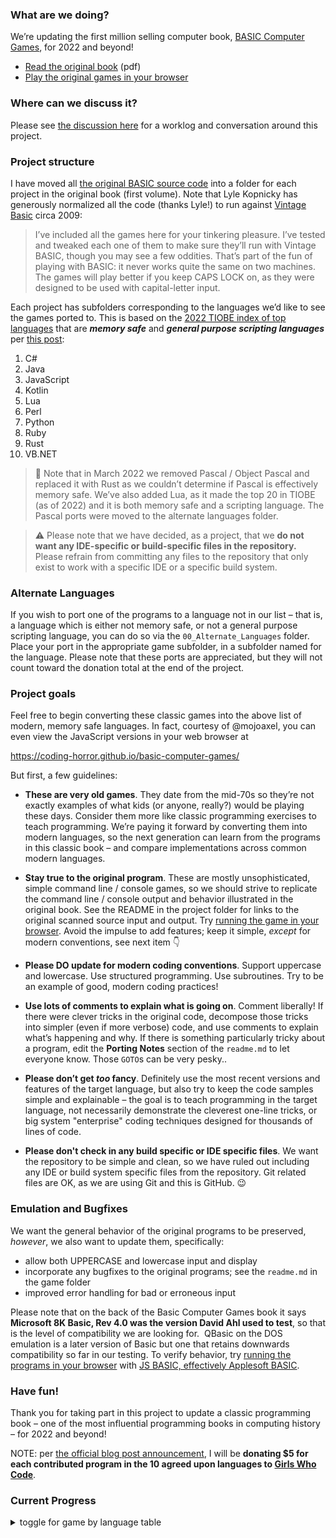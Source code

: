 ### What are we doing?

We’re updating the first million selling computer book, [BASIC Computer Games](https://en.wikipedia.org/wiki/BASIC_Computer_Games), for 2022 and beyond!

- [Read the original book](https://annarchive.com/files/Basic_Computer_Games_Microcomputer_Edition.pdf) (pdf)
- [Play the original games in your browser](https://troypress.com/wp-content/uploads/user/js-basic/index.html)

### Where can we discuss it?

Please see [the discussion here](https://discourse.codinghorror.com/t/-/7927) for a worklog and conversation around this project.

### Project structure

I have moved all [the original BASIC source code](http://www.vintage-basic.net/games.html) into a folder for each project in the original book (first volume). Note that Lyle Kopnicky has generously normalized all the code (thanks Lyle!) to run against [Vintage Basic](http://www.vintage-basic.net/download.html) circa 2009:

> I’ve included all the games here for your tinkering pleasure. I’ve tested and tweaked each one of them to make sure they’ll run with Vintage BASIC, though you may see a few oddities. That’s part of the fun of playing with BASIC: it never works quite the same on two machines. The games will play better if you keep CAPS LOCK on, as they were designed to be used with capital-letter input.

Each project has subfolders corresponding to the languages we’d like to see the games ported to. This is based on the [2022 TIOBE index of top languages](https://www.tiobe.com/tiobe-index/) that are _**memory safe**_ and _**general purpose scripting languages**_ per [this post](https://discourse.codinghorror.com/t/-/7927/34):

1. C# 
2. Java
3. JavaScript
4. Kotlin
5. Lua
6. Perl
7. Python
8. Ruby
9. Rust
10. VB.NET

> 📢 Note that in March 2022 we removed Pascal / Object Pascal and replaced it with Rust as we couldn’t determine if Pascal is effectively memory safe. We’ve also added Lua, as it made the top 20 in TIOBE (as of 2022) and it is both memory safe and a scripting language. The Pascal ports were moved to the alternate languages folder.

> ⚠️ Please note that we have decided, as a project, that we **do not want any IDE-specific or build-specific files in the repository.** Please refrain from committing any files to the repository that only exist to work with a specific IDE or a specific build system.

### Alternate Languages

If you wish to port one of the programs to a language not in our list – that is, a language which is either not memory safe, or not a general purpose scripting language, you can do so via the `00_Alternate_Languages` folder. Place your port in the appropriate game subfolder, in a subfolder named for the language. Please note that these ports are appreciated, but they will not count toward the donation total at the end of the project.

### Project goals

Feel free to begin converting these classic games into the above list of modern, memory safe languages. In fact, courtesy of @mojoaxel, you can even view the JavaScript versions in your web browser at

https://coding-horror.github.io/basic-computer-games/

But first, a few guidelines:

- **These are very old games**. They date from the mid-70s so they’re not exactly examples of what kids (or anyone, really?) would be playing these days. Consider them more like classic programming exercises to teach programming.  We’re paying it forward by converting them into modern languages, so the next generation can learn from the programs in this classic book – and compare implementations across common modern languages.

- **Stay true to the original program**. These are mostly unsophisticated, simple command line / console games, so we should strive to replicate the command line / console output and behavior illustrated in the original book. See the README in the project folder for links to the original scanned source input and output. Try [running the game in your browser](https://troypress.com/wp-content/uploads/user/js-basic/index.html). Avoid the impulse to add features; keep it simple, _except_ for modern conventions, see next item 👇

- **Please DO update for modern coding conventions**. Support uppercase and lowercase. Use structured programming. Use subroutines. Try to be an example of good, modern coding practices!

- **Use lots of comments to explain what is going on**. Comment liberally! If there were clever tricks in the original code, decompose those tricks into simpler (even if more verbose) code, and use comments to explain what’s happening and why. If there is something particularly tricky about a program, edit the **Porting Notes** section of the `readme.md` to let everyone know. Those `GOTO`s can be very pesky..

- **Please don’t get _too_ fancy**. Definitely use the most recent versions and features of the target language, but also try to keep the code samples simple and explainable – the goal is to teach programming in the target language, not necessarily demonstrate the cleverest one-line tricks, or big system "enterprise" coding techniques designed for thousands of lines of code.

- **Please don't check in any build specific or IDE specific files**. We want the repository to be simple and clean, so we have ruled out including any IDE or build system specific files from the repository. Git related files are OK, as we are using Git and this is GitHub. 😉

### Emulation and Bugfixes

We want the general behavior of the original programs to be preserved, _however_, we also want to update them, specifically:

- allow both UPPERCASE and lowercase input and display
- incorporate any bugfixes to the original programs; see the `readme.md` in the game folder
- improved error handling for bad or erroneous input

Please note that on the back of the Basic Computer Games book it says **Microsoft 8K Basic, Rev 4.0 was the version David Ahl used to test**, so that is the level of compatibility we are looking for.  QBasic on the DOS emulation is a later version of Basic but one that retains downwards compatibility so far in our testing. To verify behavior, try [running the programs in your browser](https://troypress.com/wp-content/uploads/user/js-basic/index.html) with [JS BASIC, effectively Applesoft BASIC](https://github.com/inexorabletash/jsbasic/).

### Have fun!

Thank you for taking part in this project to update a classic programming book – one of the most influential programming books in computing history – for 2022 and beyond!

NOTE: per [the official blog post announcement](https://blog.codinghorror.com/updating-the-single-most-influential-book-of-the-basic-era/), I will be **donating $5 for each contributed program in the 10 agreed upon languages to [Girls Who Code](https://girlswhocode.com/)**.

### Current Progress

<details><summary>toggle for game by language table</summary>

| Name                   | csharp | java | javascript | kotlin | lua | perl | python | ruby | rust | vbnet |
| ---------------------- | ------ | ---- | ---------- | ------ | --- | ---- | ------ | ---- | ---- | ----- |
| 01_Acey_Ducey          | x      | x    | x          | x      | x   | x    | x      | x    | x    | x     |
| 02_Amazing             | x      | x    | x          |        |     | x    | x      | x    | x    | x     |
| 03_Animal              | x      | x    | x          | x      | x   | x    | x      | x    | x    | x     |
| 04_Awari               | x      | x    | x          |        |     | x    | x      | x    | x    | x     |
| 05_Bagels              | x      | x    | x          | x      | x   | x    | x      | x    | x    | x     |
| 06_Banner              | x      | x    | x          |        |     | x    | x      | x    | x    | x     |
| 07_Basketball          | x      | x    | x          |        |     | x    | x      | x    |      | x     |
| 08_Batnum              | x      | x    | x          |        |     | x    | x      | x    | x    | x     |
| 09_Battle              | x      | x    | x          |        |     |      | x      |      |      | x     |
| 10_Blackjack           | x      | x    | x          |        |     |      | x      | x    | x    | x     |
| 11_Bombardment         | x      | x    | x          |        |     | x    | x      | x    | x    | x     |
| 12_Bombs_Away          | x      | x    | x          |        | x   | x    | x      |      |      | x     |
| 13_Bounce              | x      | x    | x          |        |     | x    | x      | x    |      | x     |
| 14_Bowling             | x      | x    | x          |        |     | x    | x      |      |      | x     |
| 15_Boxing              | x      | x    | x          |        |     | x    | x      |      |      | x     |
| 16_Bug                 | x      | x    | x          |        |     |      | x      | x    |      | x     |
| 17_Bullfight           | x      |      | x          | x      |     |      | x      |      |      | x     |
| 18_Bullseye            | x      | x    | x          |        |     | x    | x      |      | x    | x     |
| 19_Bunny               | x      | x    | x          |        |     | x    | x      | x    |      | x     |
| 20_Buzzword            | x      | x    | x          |        | x   | x    | x      | x    | x    | x     |
| 21_Calendar            | x      | x    | x          |        |     | x    | x      | x    | x    | x     |
| 22_Change              | x      | x    | x          |        |     | x    | x      |      | x    | x     |
| 23_Checkers            | x      |      | x          |        |     | x    | x      | x    |      | x     |
| 24_Chemist             | x      | x    | x          |        |     | x    | x      |      | x    | x     |
| 25_Chief               | x      | x    | x          |        | x   | x    | x      | x    |      | x     |
| 26_Chomp               | x      | x    | x          |        |     | x    | x      |      |      | x     |
| 27_Civil_War           | x      | x    | x          |        |     |      | x      |      |      | x     |
| 28_Combat              | x      | x    | x          |        |     | x    | x      |      |      | x     |
| 29_Craps               | x      | x    | x          |        | x   | x    | x      | x    | x    | x     |
| 30_Cube                | x      | x    | x          |        |     |      | x      | x    | x    | x     |
| 31_Depth_Charge        | x      | x    | x          |        |     | x    | x      | x    |      | x     |
| 32_Diamond             | x      | x    | x          | x      |     | x    | x      | x    | x    | x     |
| 33_Dice                | x      | x    | x          |        | x   | x    | x      | x    | x    | x     |
| 34_Digits              | x      | x    | x          |        |     | x    | x      |      |      | x     |
| 35_Even_Wins           | x      |      | x          |        |     | x    | x      |      | x    | x     |
| 36_Flip_Flop           | x      | x    | x          |        |     | x    | x      | x    | x    | x     |
| 37_Football            | x      |      | x          |        |     |      | x      |      |      | x     |
| 38_Fur_Trader          | x      | x    | x          |        |     | x    | x      |      |      | x     |
| 39_Golf                | x      |      | x          |        |     |      | x      |      |      | x     |
| 40_Gomoko              | x      | x    | x          |        |     | x    | x      |      |      | x     |
| 41_Guess               | x      | x    | x          |        |     | x    | x      | x    | x    | x     |
| 42_Gunner              | x      | x    | x          |        |     | x    | x      |      |      | x     |
| 43_Hammurabi           | x      | x    | x          |        |     |      | x      |      |      | x     |
| 44_Hangman             | x      | x    | x          |        |     | x    | x      | x    |      | x     |
| 45_Hello               | x      | x    | x          |        | x   | x    | x      | x    |      | x     |
| 46_Hexapawn            | x      |      |            |        |     |      | x      |      |      | x     |
| 47_Hi-Lo               | x      |      | x          | x      | x   | x    | x      | x    | x    | x     |
| 48_High_IQ             | x      | x    | x          |        |     |      | x      |      |      | x     |
| 49_Hockey              | x      |      | x          |        |     |      | x      |      |      | x     |
| 50_Horserace           | x      |      | x          |        |     |      |        |      | x    | x     |
| 51_Hurkle              | x      | x    | x          |        |     | x    | x      | x    | x    | x     |
| 52_Kinema              | x      | x    | x          |        |     | x    | x      | x    |      | x     |
| 53_King                | x      |      | x          |        |     |      | x      |      | x    | x     |
| 54_Letter              | x      | x    | x          |        |     | x    | x      | x    | x    | x     |
| 55_Life                | x      | x    | x          |        |     | x    | x      | x    | x    | x     |
| 56_Life_for_Two        | x      | x    | x          |        |     | x    | x      |      |      | x     |
| 57_Literature_Quiz     | x      | x    | x          |        |     | x    | x      |      | x    | x     |
| 58_Love                | x      | x    | x          |        |     | x    | x      | x    |      | x     |
| 59_Lunar_LEM_Rocket    | x      |      | x          |        |     |      | x      |      | x    | x     |
| 60_Mastermind          | x      | x    | x          |        |     | x    | x      |      | x    | x     |
| 61_Math_Dice           | x      | x    | x          |        |     | x    | x      | x    | x    | x     |
| 62_Mugwump             | x      | x    | x          |        |     | x    | x      |      | x    | x     |
| 63_Name                | x      | x    | x          | x      |     | x    | x      | x    |      | x     |
| 64_Nicomachus          | x      | x    | x          |        |     | x    | x      |      | x    | x     |
| 65_Nim                 | x      |      | x          |        |     |      | x      | x    | x    | x     |
| 66_Number              | x      | x    | x          |        |     | x    | x      |      | x    | x     |
| 67_One_Check           | x      | x    | x          |        |     | x    | x      |      |      | x     |
| 68_Orbit               | x      | x    | x          |        |     | x    | x      | x    | x    | x     |
| 69_Pizza               | x      | x    | x          |        |     | x    | x      | x    |      | x     |
| 70_Poetry              | x      | x    | x          |        |     | x    | x      | x    |      | x     |
| 71_Poker               | x      | x    | x          |        |     |      |        |      |      | x     |
| 72_Queen               | x      |      | x          |        |     | x    | x      |      | x    | x     |
| 73_Reverse             | x      | x    | x          |        |     | x    | x      | x    |      | x     |
| 74_Rock_Scissors_Paper | x      | x    | x          | x      |     | x    | x      | x    | x    | x     |
| 75_Roulette            | x      | x    | x          |        |     | x    | x      |      | x    | x     |
| 76_Russian_Roulette    | x      | x    | x          | x      |     | x    | x      | x    | x    | x     |
| 77_Salvo               | x      |      | x          |        |     |      | x      |      |      | x     |
| 78_Sine_Wave           | x      | x    | x          | x      |     | x    | x      | x    | x    | x     |
| 79_Slalom              | x      |      | x          |        |     |      | x      |      |      | x     |
| 80_Slots               | x      | x    | x          |        |     | x    | x      | x    |      | x     |
| 81_Splat               | x      | x    | x          |        |     | x    | x      |      | x    | x     |
| 82_Stars               | x      | x    | x          |        |     | x    | x      | x    | x    | x     |
| 83_Stock_Market        | x      | x    | x          |        |     |      | x      |      |      | x     |
| 84_Super_Star_Trek     | x      | x    | x          |        |     |      | x      |      | x    | x     |
| 85_Synonym             | x      | x    | x          |        |     | x    | x      | x    |      | x     |
| 86_Target              | x      | x    | x          |        |     | x    | x      |      |      | x     |
| 87_3-D_Plot            | x      | x    | x          |        |     | x    | x      | x    |      | x     |
| 88_3-D_Tic-Tac-Toe     | x      |      | x          |        |     |      | x      |      |      | x     |
| 89_Tic-Tac-Toe         | x      | x    | x          | x      |     | x    | x      |      | x    | x     |
| 90_Tower               | x      | x    | x          |        |     | x    | x      |      | x    | x     |
| 91_Train               | x      | x    | x          |        |     | x    | x      | x    | x    | x     |
| 92_Trap                | x      | x    | x          |        |     | x    | x      | x    | x    | x     |
| 93_23_Matches          | x      | x    | x          |        |     | x    | x      | x    | x    | x     |
| 94_War                 | x      | x    | x          | x      |     | x    | x      | x    | x    | x     |
| 95_Weekday             | x      | x    | x          |        |     | x    | x      |      | x    | x     |
| 96_Word                | x      | x    | x          |        |     | x    | x      | x    | x    | x     |

</details>
